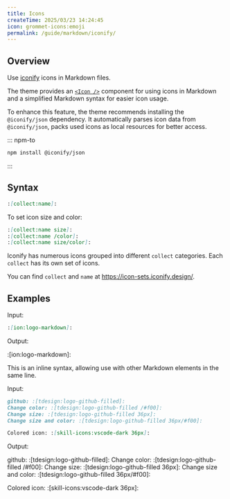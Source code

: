 ```yaml
---
title: Icons
createTime: 2025/03/23 14:24:45
icon: grommet-icons:emoji
permalink: /guide/markdown/iconify/
---
```


## Overview

Use [iconify](https://iconify.design/) icons in Markdown files.

The theme provides an [`<Icon />`](../components/icon.md) component for using icons in Markdown and a simplified Markdown syntax for easier icon usage.

To enhance this feature, the theme recommends installing the `@iconify/json` dependency. It automatically parses icon data from `@iconify/json`, packs used icons as local resources for better access.

::: npm-to

```sh
npm install @iconify/json
```

:::

## Syntax

```md
:[collect:name]:
```

To set icon size and color:

```md
:[collect:name size]:
:[collect:name /color]:
:[collect:name size/color]:
```

Iconify has numerous icons grouped into different `collect` categories. Each `collect` has its own set of icons.

You can find `collect` and `name` at <https://icon-sets.iconify.design/>.

## Examples

Input:

```md
:[ion:logo-markdown]:
```

Output:

:[ion:logo-markdown]:

This is an inline syntax, allowing use with other Markdown elements in the same line.

Input:

```md
github: :[tdesign:logo-github-filled]:
Change color: :[tdesign:logo-github-filled /#f00]:
Change size: :[tdesign:logo-github-filled 36px]:
Change size and color: :[tdesign:logo-github-filled 36px/#f00]:

Colored icon: :[skill-icons:vscode-dark 36px]:
```

Output:

github: :[tdesign:logo-github-filled]:
Change color: :[tdesign:logo-github-filled /#f00]:
Change size: :[tdesign:logo-github-filled 36px]:
Change size and color: :[tdesign:logo-github-filled 36px/#f00]:

Colored icon: :[skill-icons:vscode-dark 36px]:
